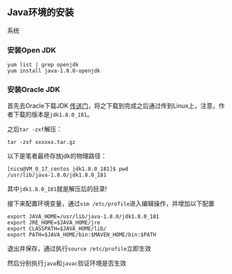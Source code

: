 ## Java环境的安装
系统

### 安装Open JDK
```
yum list | grep openjdk
yum install java-1.8.0-openjdk
```
### 安装Oracle JDK
首先去Oracle下载JDK [传送门](https://www.oracle.com/technetwork/java/javase/downloads/java-archive-javase8-2177648.html)，将之下载到完成之后通过传到Linux上，注意，作者下载的版本是``jdk1.8.0_181``。

之后```tar -zxf```解压：
```
tar -zxf xxxxxx.tar.gz
```
以下是笔者最终存放jdk的物理路径：
```
[nico@VM_0_17_centos jdk1.8.0_181]$ pwd
/usr/lib/java-1.8.0/jdk1.8.0_181
```
其中``jdk1.8.0_181``就是解压后的目录!

接下来配置环境变量，通过```vim /etc/profile```进入编辑操作，并增加以下配置
```
export JAVA_HOME=/usr/lib/java-1.8.0/jdk1.8.0_181
export JRE_HOME=$JAVA_HOME/jre
export CLASSPATH=$JAVA_HOME/lib/
export PATH=$JAVA_HOME/bin:$MAVEN_HOME/bin:$PATH
```
退出并保存，通过执行```source /etc/profile```立即生效

然后分别执行```java```和```javac```验证环境是否生效
